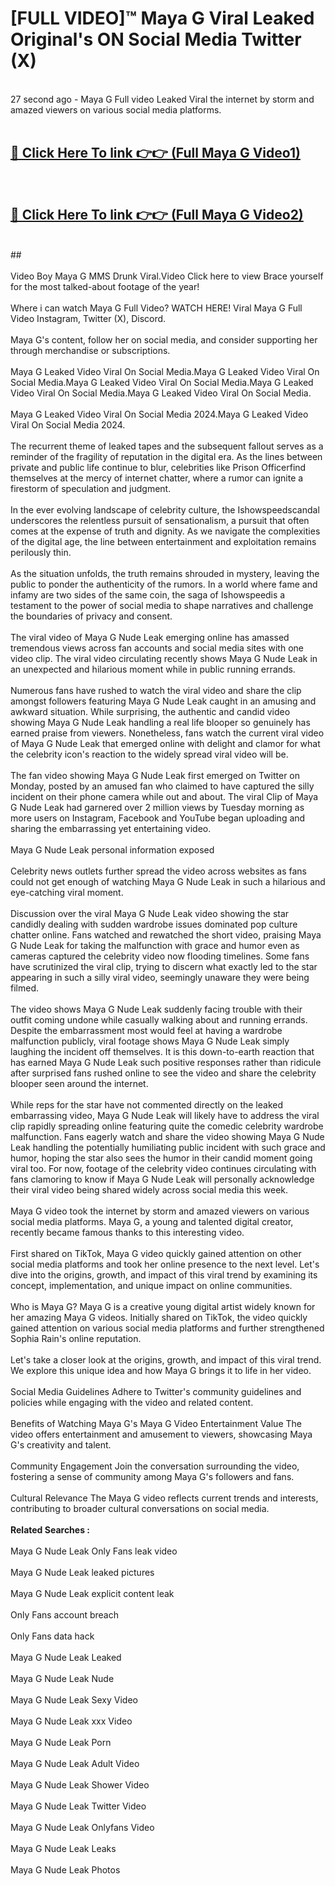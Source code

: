 # [FULL VIDEO]™ Maya G Viral Leaked Original's ON Social Media Twitter (X) <br>
<br>
27 second ago - Maya G Full video Leaked Viral the internet by storm and amazed viewers on various social media platforms.<br>

 <br>

##  <a href="https://play.123hd.live?title=Full Maya_G&ref=git">🔴 Click Here To link 👉👉 (Full Maya G Video1)</a><br>
  <br>

##  <a href="https://play.123hd.live?title=Full Maya_G&ref=git">🔴 Click Here To link 👉👉 (Full Maya G Video2)</a><br>
  <br>
  ##


  <br>

  <br>
Video Boy Maya G MMS Drunk Viral.Video Click here to view Brace yourself for the most talked-about footage of the year!
<br><br>
Where i can watch Maya G Full Video? WATCH HERE! Viral Maya G Full Video Instagram, Twitter (X), Discord.
<br><br>
Maya G's content, follow her on social media, and consider supporting her through merchandise or subscriptions.
<br><br>
Maya G Leaked Video Viral On Social Media.Maya G Leaked Video Viral On Social Media.Maya G Leaked Video Viral On Social Media.Maya G Leaked Video Viral On Social Media.Maya G Leaked Video Viral On Social Media.
<br><br>
Maya G Leaked Video Viral On Social Media 2024.Maya G Leaked Video Viral On Social Media 2024.
<br><br>
The recurrent theme of leaked tapes and the subsequent fallout serves as a reminder of the fragility of reputation in the digital era. As the lines between private and public life continue to blur, celebrities like Prison Officerfind themselves at the mercy of internet chatter, where a rumor can ignite a firestorm of speculation and judgment.
<br><br>
In the ever evolving landscape of celebrity culture, the Ishowspeedscandal underscores the relentless pursuit of sensationalism, a pursuit that often comes at the expense of truth and dignity. As we navigate the complexities of the digital age, the line between entertainment and exploitation remains perilously thin.
<br><br>
As the situation unfolds, the truth remains shrouded in mystery, leaving the public to ponder the authenticity of the rumors. In a world where fame and infamy are two sides of the same coin, the saga of Ishowspeedis a testament to the power of social media to shape narratives and challenge the boundaries of privacy and consent.
<br><br>
The viral video of Maya G Nude Leak emerging online has amassed tremendous views across fan accounts and social media sites with one video clip. The viral video circulating recently shows Maya G Nude Leak in an unexpected and hilarious moment while in public running errands.
<br><br>
Numerous fans have rushed to watch the viral video and share the clip amongst followers featuring Maya G Nude Leak caught in an amusing and awkward situation. While surprising, the authentic and candid video showing Maya G Nude Leak handling a real life blooper so genuinely has earned praise from viewers. Nonetheless, fans watch the current viral video of Maya G Nude Leak that emerged online with delight and clamor for what the celebrity icon's reaction to the widely spread viral video will be.
<br><br>
The fan video showing Maya G Nude Leak first emerged on Twitter on Monday, posted by an amused fan who claimed to have captured the silly incident on their phone camera while out and about. The viral Clip of Maya G Nude Leak had garnered over 2 million views by Tuesday morning as more users on Instagram, Facebook and YouTube began uploading and sharing the embarrassing yet entertaining video.
<br><br>
Maya G Nude Leak personal information exposed
<br><br>
Celebrity news outlets further spread the video across websites as fans could not get enough of watching Maya G Nude Leak in such a hilarious and eye-catching viral moment.
<br><br>
Discussion over the viral Maya G Nude Leak video showing the star candidly dealing with sudden wardrobe issues dominated pop culture chatter online. Fans watched and rewatched the short video, praising Maya G Nude Leak for taking the malfunction with grace and humor even as cameras captured the celebrity video now flooding timelines. Some fans have scrutinized the viral clip, trying to discern what exactly led to the star appearing in such a silly viral video, seemingly unaware they were being filmed.
<br><br>
The video shows Maya G Nude Leak suddenly facing trouble with their outfit coming undone while casually walking about and running errands. Despite the embarrassment most would feel at having a wardrobe malfunction publicly, viral footage shows Maya G Nude Leak simply laughing the incident off themselves. It is this down-to-earth reaction that has earned Maya G Nude Leak such positive responses rather than ridicule after surprised fans rushed online to see the video and share the celebrity blooper seen around the internet.
<br><br>
While reps for the star have not commented directly on the leaked embarrassing video, Maya G Nude Leak will likely have to address the viral clip rapidly spreading online featuring quite the comedic celebrity wardrobe malfunction. Fans eagerly watch and share the video showing Maya G Nude Leak handling the potentially humiliating public incident with such grace and humor, hoping the star also sees the humor in their candid moment going viral too. For now, footage of the celebrity video continues circulating with fans clamoring to know if Maya G Nude Leak will personally acknowledge their viral video being shared widely across social media this week.
<br><br>
Maya G video took the internet by storm and amazed viewers on various social media platforms. Maya G, a young and talented digital creator, recently became famous thanks to this interesting video.
<br><br>
First shared on TikTok, Maya G video quickly gained attention on other social media platforms and took her online presence to the next level. Let's dive into the origins, growth, and impact of this viral trend by examining its concept, implementation, and unique impact on online communities.
<br><br>
Who is Maya G? Maya G is a creative young digital artist widely known for her amazing Maya G videos. Initially shared on TikTok, the video quickly gained attention on various social media platforms and further strengthened Sophia Rain's online reputation.
<br><br>
Let's take a closer look at the origins, growth, and impact of this viral trend. We explore this unique idea and how Maya G brings it to life in her video.
<br><br>
Social Media Guidelines Adhere to Twitter's community guidelines and policies while engaging with the video and related content.
<br><br>
Benefits of Watching Maya G's Maya G Video Entertainment Value The video offers entertainment and amusement to viewers, showcasing Maya G's creativity and talent.
<br><br>
Community Engagement Join the conversation surrounding the video, fostering a sense of community among Maya G's followers and fans.
<br><br>
Cultural Relevance The Maya G video reflects current trends and interests, contributing to broader cultural conversations on social media.
<br><br>
<strong>Related Searches :</strong>
<br><br>
Maya G Nude Leak Only Fans leak video
<br><br>
Maya G Nude Leak leaked pictures
<br><br>
Maya G Nude Leak explicit content leak
<br><br>
Only Fans account breach
<br><br>
Only Fans data hack
<br><br>
Maya G Nude Leak Leaked
<br><br>
Maya G Nude Leak Nude
<br><br>
Maya G Nude Leak Sexy Video
<br><br>
Maya G Nude Leak xxx Video
<br><br>
Maya G Nude Leak Porn
<br><br>
Maya G Nude Leak Adult Video
<br><br>
Maya G Nude Leak Shower Video
<br><br>
Maya G Nude Leak Twitter Video
<br><br>
Maya G Nude Leak Onlyfans Video
<br><br>
Maya G Nude Leak Leaks
<br><br>
Maya G Nude Leak Photos